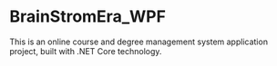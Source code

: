 # BrainStromEra_WPF
This is an online course and degree management system application project, built with .NET Core technology.
